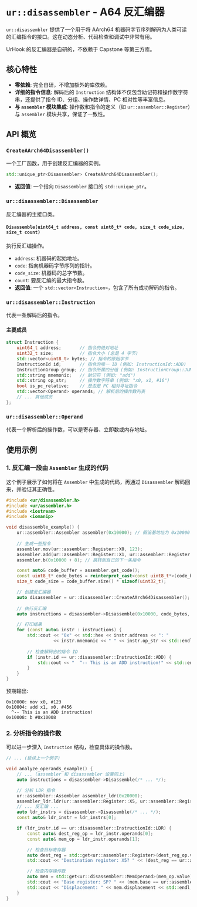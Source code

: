 # `ur::disassembler` - A64 反汇编器

`ur::disassembler` 提供了一个用于将 AArch64 机器码字节序列解码为人类可读的汇编指令的接口。这在动态分析、代码检查和调试中非常有用。

UrHook 的反汇编器是自研的，不依赖于 Capstone 等第三方库。

## 核心特性

- **零依赖**: 完全自研，不增加额外的库依赖。
- **详细的指令信息**: 解码后的 `Instruction` 结构体不仅包含助记符和操作数字符串，还提供了指令 ID、分组、操作数详情、PC 相对性等丰富信息。
- **与 `assembler` 模块集成**: 操作数和指令的定义（如 `ur::assembler::Register`）与 `assembler` 模块共享，保证了一致性。

## API 概览

### `CreateAArch64Disassembler()`

一个工厂函数，用于创建反汇编器的实例。

```cpp
std::unique_ptr<Disassembler> CreateAArch64Disassembler();
```

- **返回值**: 一个指向 `Disassembler` 接口的 `std::unique_ptr`。

### `ur::disassembler::Disassembler`

反汇编器的主接口类。

#### `Disassemble(uint64_t address, const uint8_t* code, size_t code_size, size_t count)`

执行反汇编操作。

- `address`: 机器码的起始地址。
- `code`: 指向机器码字节序列的指针。
- `code_size`: 机器码的总字节数。
- `count`: 要反汇编的最大指令数。
- **返回值**: 一个 `std::vector<Instruction>`，包含了所有成功解码的指令。

### `ur::disassembler::Instruction`

代表一条解码后的指令。

#### 主要成员

```cpp
struct Instruction {
    uint64_t address;       // 指令的绝对地址
    uint32_t size;          // 指令大小 (总是 4 字节)
    std::vector<uint8_t> bytes; // 指令的原始字节
    InstructionId id;       // 指令的唯一 ID (例如: InstructionId::ADD)
    InstructionGroup group; // 指令所属的分组 (例如: InstructionGroup::JUMP)
    std::string mnemonic;   // 助记符 (例如: "add")
    std::string op_str;     // 操作数字符串 (例如: "x0, x1, #16")
    bool is_pc_relative;    // 是否是 PC 相对寻址指令
    std::vector<Operand> operands; // 解析后的操作数列表
    // ... 其他成员
};
```

### `ur::disassembler::Operand`

代表一个解析后的操作数，可以是寄存器、立即数或内存地址。

## 使用示例

### 1. 反汇编一段由 `Assembler` 生成的代码

这个例子展示了如何将在 `Assembler` 中生成的代码，再通过 `Disassembler` 解码回来，并验证其正确性。

```cpp
#include <ur/disassembler.h>
#include <ur/assembler.h>
#include <iostream>
#include <iomanip>

void disassemble_example() {
    ur::assembler::Assembler assembler(0x10000); // 假设基地址为 0x10000
    
    // 生成一些指令
    assembler.mov(ur::assembler::Register::X0, 123);
    assembler.add(ur::assembler::Register::X1, ur::assembler::Register::X0, 456);
    assembler.b(0x10000 + 8); // 跳转到自己的下一条指令

    const auto& code_buffer = assembler.get_code();
    const uint8_t* code_bytes = reinterpret_cast<const uint8_t*>(code_buffer.data());
    size_t code_size = code_buffer.size() * sizeof(uint32_t);

    // 创建反汇编器
    auto disassembler = ur::disassembler::CreateAArch64Disassembler();
    
    // 执行反汇编
    auto instructions = disassembler->Disassemble(0x10000, code_bytes, code_size, 3);

    // 打印结果
    for (const auto& instr : instructions) {
        std::cout << "0x" << std::hex << instr.address << ": "
                  << instr.mnemonic << " " << instr.op_str << std::endl;
        
        // 检查解码出的指令 ID
        if (instr.id == ur::disassembler::InstructionId::ADD) {
            std::cout << "  ^-- This is an ADD instruction!" << std::endl;
        }
    }
}
```

预期输出:
```
0x10000: mov x0, #123
0x10004: add x1, x0, #456
  ^-- This is an ADD instruction!
0x10008: b #0x10008
```

### 2. 分析指令的操作数

可以进一步深入 `Instruction` 结构，检查具体的操作数。

```cpp
// ... (延续上一个例子)

void analyze_operands_example() {
    // ... (assembler 和 disassembler 设置同上)
    auto instructions = disassembler->Disassemble(/* ... */);

    // 分析 LDR 指令
    ur::assembler::Assembler assembler_ldr(0x20000);
    assembler_ldr.ldr(ur::assembler::Register::X5, ur::assembler::Register::SP, 16);
    // ... 反汇编 ...
    auto ldr_instrs = disassembler->Disassemble(/* ... */);
    const auto& ldr_instr = ldr_instrs[0];

    if (ldr_instr.id == ur::disassembler::InstructionId::LDR) {
        const auto& dest_reg_op = ldr_instr.operands[0];
        const auto& mem_op = ldr_instr.operands[1];

        // 检查目标寄存器
        auto dest_reg = std::get<ur::assembler::Register>(dest_reg_op.value);
        std::cout << "Destination register: X5? " << (dest_reg == ur::assembler::Register::X5) << std::endl;

        // 检查内存操作数
        auto mem = std::get<ur::disassembler::MemOperand>(mem_op.value);
        std::cout << "Base register: SP? " << (mem.base == ur::assembler::Register::SP) << std::endl;
        std::cout << "Displacement: " << mem.displacement << std::endl;
    }
}
```
